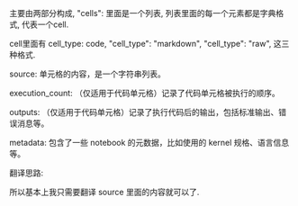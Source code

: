 
主要由两部分构成, 
"cells": 里面是一个列表, 列表里面的每一个元素都是字典格式, 代表一个cell.

cell里面有 cell_type:
code, "cell_type": "markdown", "cell_type": "raw",
这三种格式.

source: 单元格的内容，是一个字符串列表。

execution_count: （仅适用于代码单元格）记录了代码单元格被执行的顺序。

outputs: （仅适用于代码单元格）记录了执行代码后的输出，包括标准输出、错误消息等。

metadata: 包含了一些 notebook 的元数据，比如使用的 kernel 规格、语言信息等。

翻译思路: 

所以基本上我只需要翻译 source 里面的内容就可以了.
